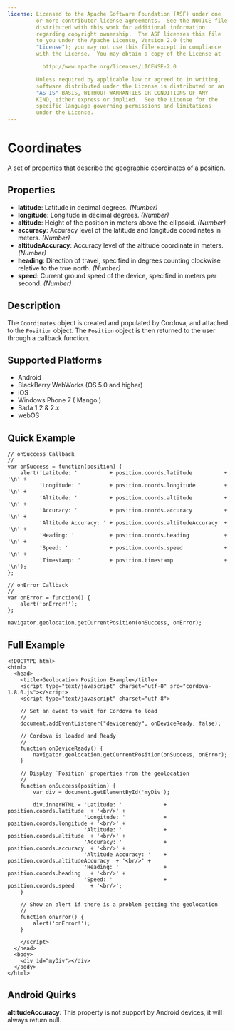 ```yaml
---
license: Licensed to the Apache Software Foundation (ASF) under one
         or more contributor license agreements.  See the NOTICE file
         distributed with this work for additional information
         regarding copyright ownership.  The ASF licenses this file
         to you under the Apache License, Version 2.0 (the
         "License"); you may not use this file except in compliance
         with the License.  You may obtain a copy of the License at

           http://www.apache.org/licenses/LICENSE-2.0

         Unless required by applicable law or agreed to in writing,
         software distributed under the License is distributed on an
         "AS IS" BASIS, WITHOUT WARRANTIES OR CONDITIONS OF ANY
         KIND, either express or implied.  See the License for the
         specific language governing permissions and limitations
         under the License.
---
```


Coordinates
===========

A set of properties that describe the geographic coordinates of a position.

Properties
----------

* __latitude__: Latitude in decimal degrees. _(Number)_
* __longitude__: Longitude in decimal degrees. _(Number)_
* __altitude__: Height of the position in meters above the ellipsoid. _(Number)_
* __accuracy__: Accuracy level of the latitude and longitude coordinates in meters. _(Number)_
* __altitudeAccuracy__: Accuracy level of the altitude coordinate in meters. _(Number)_
* __heading__: Direction of travel, specified in degrees counting clockwise relative to the true north. _(Number)_
* __speed__: Current ground speed of the device, specified in meters per second. _(Number)_

Description
-----------

The `Coordinates` object is created and populated by Cordova, and attached to the `Position` object. The `Position` object is then returned to the user through a callback function.

Supported Platforms
-------------------

- Android
- BlackBerry WebWorks (OS 5.0 and higher)
- iOS
- Windows Phone 7 ( Mango )
- Bada 1.2 & 2.x
- webOS

Quick Example
-------------

    // onSuccess Callback
    //
    var onSuccess = function(position) {
        alert('Latitude: '          + position.coords.latitude          + '\n' +
              'Longitude: '         + position.coords.longitude         + '\n' +
              'Altitude: '          + position.coords.altitude          + '\n' +
              'Accuracy: '          + position.coords.accuracy          + '\n' +
              'Altitude Accuracy: ' + position.coords.altitudeAccuracy  + '\n' +
              'Heading: '           + position.coords.heading           + '\n' +
              'Speed: '             + position.coords.speed             + '\n' +
              'Timestamp: '         + position.timestamp                + '\n');
    };

    // onError Callback
    //
    var onError = function() {
        alert('onError!');
    };

    navigator.geolocation.getCurrentPosition(onSuccess, onError);

Full Example
------------

    <!DOCTYPE html>
    <html>
      <head>
        <title>Geolocation Position Example</title>
        <script type="text/javascript" charset="utf-8" src="cordova-1.8.0.js"></script>
        <script type="text/javascript" charset="utf-8">

        // Set an event to wait for Cordova to load
        //
        document.addEventListener("deviceready", onDeviceReady, false);

        // Cordova is loaded and Ready
        //
        function onDeviceReady() {
            navigator.geolocation.getCurrentPosition(onSuccess, onError);
        }
    
        // Display `Position` properties from the geolocation
        //
        function onSuccess(position) {
            var div = document.getElementById('myDiv');
        
            div.innerHTML = 'Latitude: '             + position.coords.latitude  + '<br/>' +
                            'Longitude: '            + position.coords.longitude + '<br/>' +
                            'Altitude: '             + position.coords.altitude  + '<br/>' +
                            'Accuracy: '             + position.coords.accuracy  + '<br/>' +
                            'Altitude Accuracy: '    + position.coords.altitudeAccuracy  + '<br/>' +
                            'Heading: '              + position.coords.heading   + '<br/>' +
                            'Speed: '                + position.coords.speed     + '<br/>';
        }
    
        // Show an alert if there is a problem getting the geolocation
        //
        function onError() {
            alert('onError!');
        }

        </script>
      </head>
      <body>
        <div id="myDiv"></div>
      </body>
    </html>
    
Android Quirks
-------------

__altitudeAccuracy:__ This property is not support by Android devices, it will always return null.
